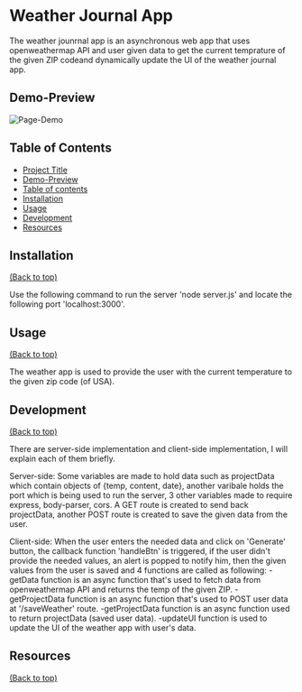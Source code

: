 # Weather Journal App
	
The weather jounrnal app is an asynchronous web app that uses openweathermap API and user given data to get the current temprature of 
the given ZIP codeand dynamically update the UI of the weather journal app.
 
## Demo-Preview
![Page-Demo](https://i.imgur.com/F5mxrOZ.png)

## Table of Contents

- [Project Title](#project-title)
- [Demo-Preview](#demo-preview)
- [Table of contents](#table-of-contents)
- [Installation](#installation)
- [Usage](#usage)
- [Development](#development)
- [Resources](#resources)

## Installation
[(Back to top)](#table-of-contents)

Use the following command to run the server 'node server.js' and locate the following port 'localhost:3000'.

## Usage
[(Back to top)](#table-of-contents)

The weather app is used to provide the user with the current temperature to the given zip code (of USA).

## Development
[(Back to top)](#table-of-contents)

There are server-side implementation and client-side implementation, I will explain each of them briefly.

Server-side:
Some variables are made to hold data such as projectData which contain objects of {temp, content, date}, another varibale holds the port
which is being used to run the server, 3 other variables made to require express, body-parser, cors. A GET route is created to send back
projectData, another POST route is created to save the given data from the user.

Client-side:
When the user enters the needed data and click on 'Generate' button, the callback function 'handleBtn' is triggered, if the user didn't provide
the needed values, an alert is popped to notify him, then the given values from the user is saved and 4 functions are called as following:
-getData function is an async function that's used to fetch data from openweathermap API and returns the temp of the given ZIP.
-getProjectData function is an async function that's used to POST user data at '/saveWeather' route.
-getProjectData function is an async function used to return projectData (saved user data).
-updateUI function is used to update the UI of the weather app with user's data. 


## Resources
[(Back to top)](#table-of-contents)
